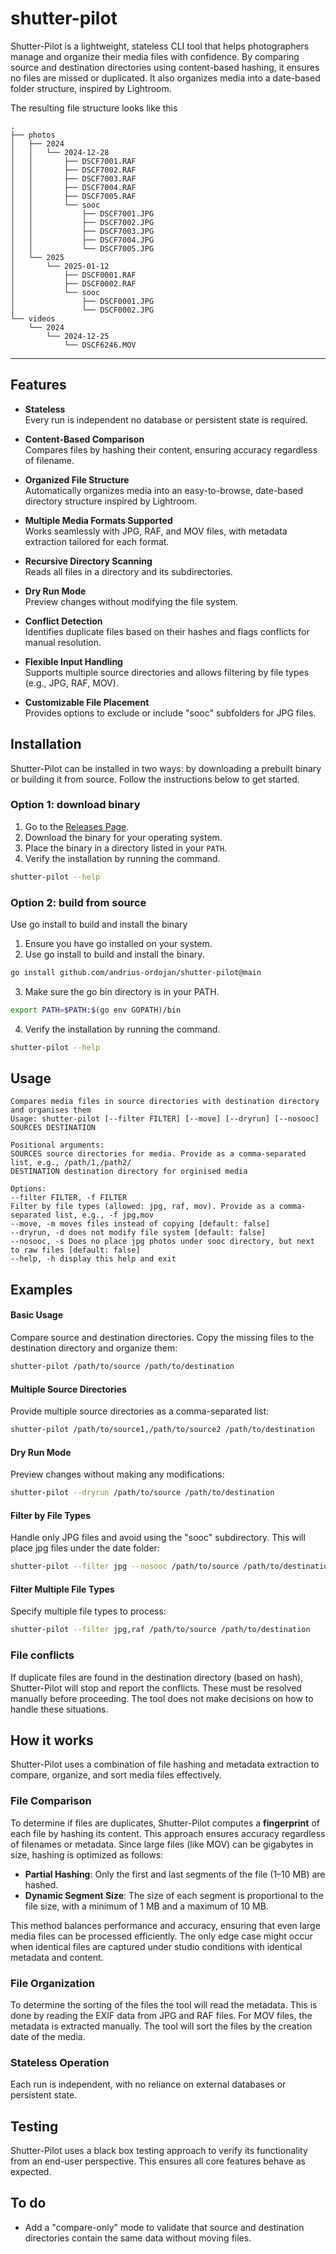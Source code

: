 # shutter-pilot

Shutter-Pilot is a lightweight, stateless CLI tool that helps photographers manage and organize their media files with confidence. By comparing source and destination directories using content-based hashing, it ensures no files are missed or duplicated. It also organizes media into a date-based folder structure, inspired by Lightroom.

The resulting file structure looks like this

```
.
├── photos
│   ├── 2024
│   │   └── 2024-12-28
│   │       ├── DSCF7001.RAF
│   │       ├── DSCF7002.RAF
│   │       ├── DSCF7003.RAF
│   │       ├── DSCF7004.RAF
│   │       ├── DSCF7005.RAF
│   │       └── sooc
│   │           ├── DSCF7001.JPG
│   │           ├── DSCF7002.JPG
│   │           ├── DSCF7003.JPG
│   │           ├── DSCF7004.JPG
│   │           └── DSCF7005.JPG
│   └── 2025
│       └── 2025-01-12
│           ├── DSCF0001.RAF
│           ├── DSCF0002.RAF
│           └── sooc
│               ├── DSCF0001.JPG
│               └── DSCF0002.JPG
└── videos
    └── 2024
        └── 2024-12-25
            └── DSCF6246.MOV
```

---

## Features

- **Stateless**  
  Every run is independent no database or persistent state is required.

- **Content-Based Comparison**  
  Compares files by hashing their content, ensuring accuracy regardless of filename.

- **Organized File Structure**  
  Automatically organizes media into an easy-to-browse, date-based directory structure inspired by Lightroom.

- **Multiple Media Formats Supported**  
  Works seamlessly with JPG, RAF, and MOV files, with metadata extraction tailored for each format.

- **Recursive Directory Scanning**  
  Reads all files in a directory and its subdirectories.

- **Dry Run Mode**  
  Preview changes without modifying the file system.

- **Conflict Detection**  
  Identifies duplicate files based on their hashes and flags conflicts for manual resolution.

- **Flexible Input Handling**  
  Supports multiple source directories and allows filtering by file types (e.g., JPG, RAF, MOV).

- **Customizable File Placement**  
  Provides options to exclude or include "sooc" subfolders for JPG files.

## Installation

Shutter-Pilot can be installed in two ways: by downloading a prebuilt binary or building it from source. Follow the instructions below to get started.

### Option 1: download binary

1. Go to the [Releases Page](https://github.com/andrius-ordojan/shutter-pilot/releases).
2. Download the binary for your operating system.
3. Place the binary in a directory listed in your `PATH`.
4. Verify the installation by running the command.

```bash
shutter-pilot --help
```

### Option 2: build from source

Use go install to build and install the binary

1. Ensure you have go installed on your system.
2. Use go install to build and install the binary.

```bash
go install github.com/andrius-ordojan/shutter-pilot@main
```

3. Make sure the go bin directory is in your PATH.

```bash
export PATH=$PATH:$(go env GOPATH)/bin

```

4. Verify the installation by running the command.

```bash
shutter-pilot --help
```

## Usage

```
Compares media files in source directories with destination directory and organises them
Usage: shutter-pilot [--filter FILTER] [--move] [--dryrun] [--nosooc] SOURCES DESTINATION

Positional arguments:
SOURCES source directories for media. Provide as a comma-separated list, e.g., /path/1,/path2/
DESTINATION destination directory for orginised media

Options:
--filter FILTER, -f FILTER
Filter by file types (allowed: jpg, raf, mov). Provide as a comma-separated list, e.g., -f jpg,mov
--move, -m moves files instead of copying [default: false]
--dryrun, -d does not modify file system [default: false]
--nosooc, -s Does no place jpg photos under sooc directory, but next to raw files [default: false]
--help, -h display this help and exit

```

## Examples

#### Basic Usage

Compare source and destination directories. Copy the missing files to the destination directory and organize them:

```bash
shutter-pilot /path/to/source /path/to/destination
```

#### Multiple Source Directories

Provide multiple source directories as a comma-separated list:

```bash
shutter-pilot /path/to/source1,/path/to/source2 /path/to/destination
```

#### Dry Run Mode

Preview changes without making any modifications:

```bash
shutter-pilot --dryrun /path/to/source /path/to/destination
```

#### Filter by File Types

Handle only JPG files and avoid using the "sooc" subdirectory. This will place jpg files under the date folder:

```bash
shutter-pilot --filter jpg --nosooc /path/to/source /path/to/destination
```

#### Filter Multiple File Types

Specify multiple file types to process:

```bash
shutter-pilot --filter jpg,raf /path/to/source /path/to/destination
```

### File conflicts

If duplicate files are found in the destination directory (based on hash), Shutter-Pilot will stop and report the conflicts. These must be resolved manually before proceeding. The tool does not make decisions on how to handle these situations.

## How it works

Shutter-Pilot uses a combination of file hashing and metadata extraction to compare, organize, and sort media files effectively.

### File Comparison

To determine if files are duplicates, Shutter-Pilot computes a **fingerprint** of each file by hashing its content. This approach ensures accuracy regardless of filenames or metadata. Since large files (like MOV) can be gigabytes in size, hashing is optimized as follows:

- **Partial Hashing**: Only the first and last segments of the file (1–10 MB) are hashed.
- **Dynamic Segment Size**: The size of each segment is proportional to the file size, with a minimum of 1 MB and a maximum of 10 MB.

This method balances performance and accuracy, ensuring that even large media files can be processed efficiently. The only edge case might occur when identical files are captured under studio conditions with identical metadata and content.

### File Organization

To determine the sorting of the files the tool will read the metadata. This is done by reading the EXIF data from JPG and RAF files. For MOV files, the metadata is extracted manually. The tool will sort the files by the creation date of the media.

### Stateless Operation

Each run is independent, with no reliance on external databases or persistent state.

## Testing

Shutter-Pilot uses a black box testing approach to verify its functionality from an end-user perspective. This ensures all core features behave as expected.

## To do

- Add a "compare-only" mode to validate that source and destination directories contain the same data without moving files.
